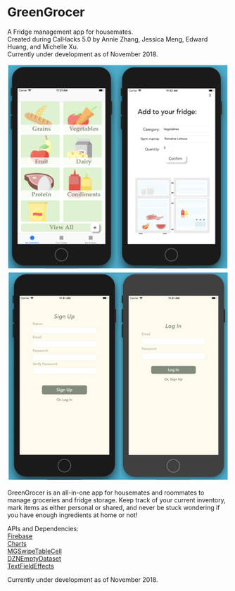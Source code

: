 # GreenGrocer
A Fridge management app for housemates. <br>
Created during CalHacks 5.0 by Annie Zhang, Jessica Meng, Edward Huang, and Michelle Xu. <br>
Currently under development as of November 2018. <br>

![adding food UI](https://github.com/anniezhang21/greengrocer/blob/master/readme-assets/main_ui.png "Adding food in GreenGrocer")
![login/signup UI](https://github.com/anniezhang21/greengrocer/blob/master/readme-assets/login_signup.png "Log in and Sign up")

GreenGrocer is an all-in-one app for housemates and roommates to manage groceries and fridge storage. Keep track of your current inventory, mark items as either personal or shared, and never be stuck wondering if you have enough ingredients at home or not! <br>

APIs and Dependencies: <br>
[Firebase](https://firebase.google.com) <br>
[Charts](https://github.com/danielgindi/Charts) <br>
[MGSwipeTableCell](https://github.com/MortimerGoro/MGSwipeTableCell) <br>
[DZNEmptyDataset](https://github.com/dzenbot/DZNEmptyDataSet) <br>
[TextFieldEffects](https://github.com/raulriera/TextFieldEffects) <br>

Currently under development as of November 2018. 

